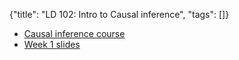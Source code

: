 {"title": "LD 102: Intro to Causal inference", "tags": []}
* [Causal inference course](https://www.bradyneal.com/causal-inference-course)
* [Week 1 slides](https://www.bradyneal.com/slides/1%20-%20A%20Brief%20Introduction%20to%20Causal%20Inference.pdf)

